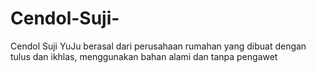 # Cendol-Suji-
Cendol Suji YuJu berasal dari perusahaan rumahan yang dibuat dengan tulus dan ikhlas, menggunakan bahan alami dan tanpa pengawet
